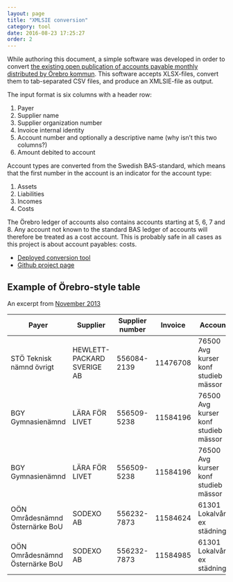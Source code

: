 ```yaml
---
layout: page
title: "XMLSIE conversion"
category: tool
date: 2016-08-23 17:25:27
order: 2
---
```

While authoring this document, a simple software was developed in order to convert [the existing open publication of
accounts payable monthly distributed by Örebro kommun](http://www.orebro.se/36465.html). This software accepts
XLSX-files, convert them to tab-separated CSV files, and produce an XMLSIE-file as output.

The input format is six columns with a header row:

1. Payer
2. Supplier name
3. Supplier organization number
4. Invoice internal identity
5. Account number and optionally a descriptive name (why isn’t this two columns?)
6. Amount debited to account

Account types are converted from the Swedish BAS-standard, which means that the first number in the account is an
indicator for the account type:

1. Assets
2. Liabilities
3. Incomes
4. Costs

The Örebro ledger of accounts also contains accounts starting at 5, 6, 7 and 8. Any account not known to the standard
BAS ledger of accounts will therefore be treated as a cost account. This is probably safe in all cases as this project
is about account payables: costs.

* [Deployed conversion tool](https://xmlsie.sambruk.kodapan.se/convert.html)
* [Github project page](https://github.com/kodapan/xmlsie-tools)

## Example of Örebro-style table
An excerpt from [November 2013](http://www.orebro.se/download/18.2eb6484c142f02427ba800010581/1392724243768/Leverant%C3%B6rsfakturor+2013-11.xls)

|Payer|Supplier|Supplier number|Invoice|Account|Amount|
|-----|-------------|----------------------------|--------------|-------|------|
|STÖ Teknisk nämnd övrigt|HEWLETT-PACKARD SVERIGE AB|556084-2139 |11476708|76500 Avg kurser konf studieb mässor|34 400|
|BGY Gymnasienämnd|LÄRA FÖR LIVET|556509-5238 |11584196|76500 Avg kurser konf studieb mässor|3 214,32|
|BGY Gymnasienämnd|LÄRA FÖR LIVET|556509-5238 |11584196|76500 Avg kurser konf studieb mässor|3 214,28|
|OÖN Områdesnämnd Östernärke BoU|SODEXO AB |556232-7873 |11584624|61301 Lokalvård ex städning|587,12|
|OÖN Områdesnämnd Östernärke BoU|SODEXO AB |556232-7873 |11584985|61301 Lokalvård ex städning|391,75|
